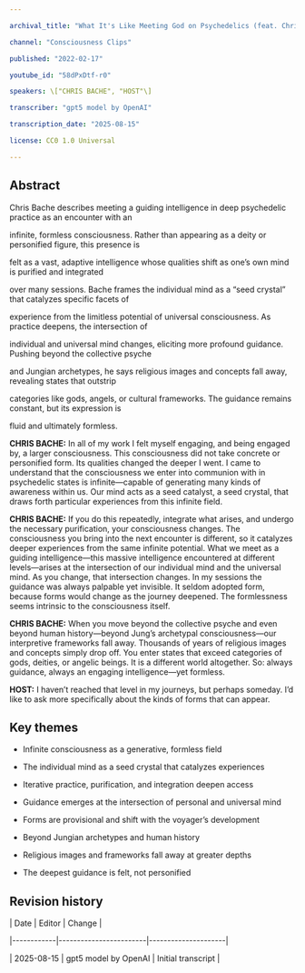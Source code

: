 ```yaml
---

archival_title: "What It's Like Meeting God on Psychedelics (feat. Christopher Bache)"

channel: "Consciousness Clips"

published: "2022-02-17"

youtube_id: "58dPxDtf-r0"

speakers: \["CHRIS BACHE", "HOST"\]

transcriber: "gpt5 model by OpenAI"

transcription_date: "2025-08-15"

license: CC0 1.0 Universal

---
```


## Abstract

Chris Bache describes meeting a guiding intelligence in deep psychedelic practice as an encounter with an

infinite, formless consciousness. Rather than appearing as a deity or personified figure, this presence is

felt as a vast, adaptive intelligence whose qualities shift as one’s own mind is purified and integrated

over many sessions. Bache frames the individual mind as a “seed crystal” that catalyzes specific facets of

experience from the limitless potential of universal consciousness. As practice deepens, the intersection of

individual and universal mind changes, eliciting more profound guidance. Pushing beyond the collective psyche

and Jungian archetypes, he says religious images and concepts fall away, revealing states that outstrip

categories like gods, angels, or cultural frameworks. The guidance remains constant, but its expression is

fluid and ultimately formless.

**CHRIS BACHE:** In all of my work I felt myself engaging, and being engaged by, a larger consciousness. This consciousness did not take concrete or personified form. Its qualities changed the deeper I went. I came to understand that the consciousness we enter into communion with in psychedelic states is infinite—capable of generating many kinds of awareness within us. Our mind acts as a seed catalyst, a seed crystal, that draws forth particular experiences from this infinite field.

**CHRIS BACHE:** If you do this repeatedly, integrate what arises, and undergo the necessary purification, your consciousness changes. The consciousness you bring into the next encounter is different, so it catalyzes deeper experiences from the same infinite potential. What we meet as a guiding intelligence—this massive intelligence encountered at different levels—arises at the intersection of our individual mind and the universal mind. As you change, that intersection changes. In my sessions the guidance was always palpable yet invisible. It seldom adopted form, because forms would change as the journey deepened. The formlessness seems intrinsic to the consciousness itself.

**CHRIS BACHE:** When you move beyond the collective psyche and even beyond human history—beyond Jung’s archetypal consciousness—our interpretive frameworks fall away. Thousands of years of religious images and concepts simply drop off. You enter states that exceed categories of gods, deities, or angelic beings. It is a different world altogether. So: always guidance, always an engaging intelligence—yet formless.

**HOST:** I haven’t reached that level in my journeys, but perhaps someday. I’d like to ask more specifically about the kinds of forms that can appear.

## Key themes

- Infinite consciousness as a generative, formless field

- The individual mind as a seed crystal that catalyzes experiences

- Iterative practice, purification, and integration deepen access

- Guidance emerges at the intersection of personal and universal mind

- Forms are provisional and shift with the voyager’s development

- Beyond Jungian archetypes and human history

- Religious images and frameworks fall away at greater depths

- The deepest guidance is felt, not personified

## Revision history

| Date | Editor | Change |

|------------|------------------------|---------------------|

| 2025-08-15 | gpt5 model by OpenAI | Initial transcript |
